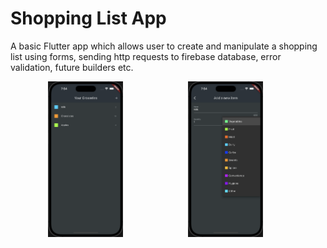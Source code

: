 # Shopping List App

A basic Flutter app which allows user to create and manipulate a shopping list using forms, sending http requests to firebase database, error validation, future builders etc.

<img src="1.png" width="120" hspace = "60"> <img src="2.png" width="120" hspace = "40">
